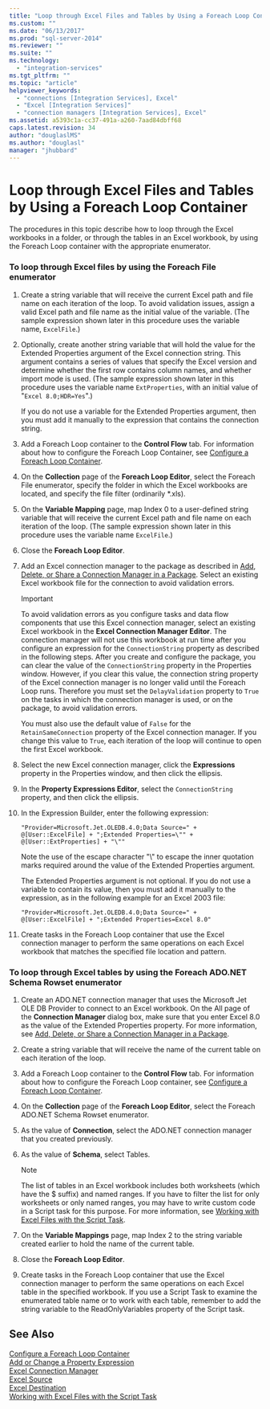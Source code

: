 ```yaml
---
title: "Loop through Excel Files and Tables by Using a Foreach Loop Container | Microsoft Docs"
ms.custom: ""
ms.date: "06/13/2017"
ms.prod: "sql-server-2014"
ms.reviewer: ""
ms.suite: ""
ms.technology: 
  - "integration-services"
ms.tgt_pltfrm: ""
ms.topic: "article"
helpviewer_keywords: 
  - "connections [Integration Services], Excel"
  - "Excel [Integration Services]"
  - "connection managers [Integration Services], Excel"
ms.assetid: a5393c1a-cc37-491a-a260-7aad84dbff68
caps.latest.revision: 34
author: "douglaslMS"
ms.author: "douglasl"
manager: "jhubbard"
---
```

# Loop through Excel Files and Tables by Using a Foreach Loop Container
  The procedures in this topic describe how to loop through the Excel workbooks in a folder, or through the tables in an Excel workbook, by using the Foreach Loop container with the appropriate enumerator.  
  
### To loop through Excel files by using the Foreach File enumerator  
  
1.  Create a string variable that will receive the current Excel path and file name on each iteration of the loop. To avoid validation issues, assign a valid Excel path and file name as the initial value of the variable. (The sample expression shown later in this procedure uses the variable name, `ExcelFile`.)  
  
2.  Optionally, create another string variable that will hold the value for the Extended Properties argument of the Excel connection string. This argument contains a series of values that specify the Excel version and determine whether the first row contains column names, and whether import mode is used. (The sample expression shown later in this procedure uses the variable name `ExtProperties`, with an initial value of "`Excel 8.0;HDR=Yes`".)  
  
     If you do not use a variable for the Extended Properties argument, then you must add it manually to the expression that contains the connection string.  
  
3.  Add a Foreach Loop container to the **Control Flow** tab. For information about how to configure the Foreach Loop Container, see [Configure a Foreach Loop Container](../../2014/integration-services/configure-a-foreach-loop-container.md).  
  
4.  On the **Collection** page of the **Foreach Loop Editor**, select the Foreach File enumerator, specify the folder in which the Excel workbooks are located, and specify the file filter (ordinarily *.xls).  
  
5.  On the **Variable Mapping** page, map Index 0 to a user-defined string variable that will receive the current Excel path and file name on each iteration of the loop. (The sample expression shown later in this procedure uses the variable name `ExcelFile`.)  
  
6.  Close the **Foreach Loop Editor**.  
  
7.  Add an Excel connection manager to the package as described in [Add, Delete, or Share a Connection Manager in a Package](../../2014/integration-services/add-delete-or-share-a-connection-manager-in-a-package.md). Select an existing Excel workbook file for the connection to avoid validation errors.  
  
    > [!IMPORTANT]  
    >  To avoid validation errors as you configure tasks and data flow components that use this Excel connection manager, select an existing Excel workbook in the **Excel Connection Manager Editor**. The connection manager will not use this workbook at run time after you configure an expression for the `ConnectionString` property as described in the following steps. After you create and configure the package, you can clear the value of the `ConnectionString` property in the Properties window. However, if you clear this value, the connection string property of the Excel connection manager is no longer valid until the Foreach Loop runs. Therefore you must set the `DelayValidation` property to `True` on the tasks in which the connection manager is used, or on the package, to avoid validation errors.  
    >   
    >  You must also use the default value of `False` for the `RetainSameConnection` property of the Excel connection manager. If you change this value to `True`, each iteration of the loop will continue to open the first Excel workbook.  
  
8.  Select the new Excel connection manager, click the **Expressions** property in the Properties window, and then click the ellipsis.  
  
9. In the **Property Expressions Editor**, select the `ConnectionString` property, and then click the ellipsis.  
  
10. In the Expression Builder, enter the following expression:  
  
    ```  
    "Provider=Microsoft.Jet.OLEDB.4.0;Data Source=" +  @[User::ExcelFile] + ";Extended Properties=\"" + @[User::ExtProperties] + "\""  
    ```  
  
     Note the use of the escape character "\\" to escape the inner quotation marks required around the value of the Extended Properties argument.  
  
     The Extended Properties argument is not optional. If you do not use a variable to contain its value, then you must add it manually to the expression, as in the following example for an Excel 2003 file:  
  
    ```  
    "Provider=Microsoft.Jet.OLEDB.4.0;Data Source=" +  @[User::ExcelFile] + ";Extended Properties=Excel 8.0"  
    ```  
  
11. Create tasks in the Foreach Loop container that use the Excel connection manager to perform the same operations on each Excel workbook that matches the specified file location and pattern.  
  
### To loop through Excel tables by using the Foreach ADO.NET Schema Rowset enumerator  
  
1.  Create an ADO.NET connection manager that uses the Microsoft Jet OLE DB Provider to connect to an Excel workbook. On the All page of the **Connection Manager** dialog box, make sure that you enter Excel 8.0 as the value of the Extended Properties property. For more information, see [Add, Delete, or Share a Connection Manager in a Package](../../2014/integration-services/add-delete-or-share-a-connection-manager-in-a-package.md).  
  
2.  Create a string variable that will receive the name of the current table on each iteration of the loop.  
  
3.  Add a Foreach Loop container to the **Control Flow** tab. For information about how to configure the Foreach Loop container, see [Configure a Foreach Loop Container](../../2014/integration-services/configure-a-foreach-loop-container.md).  
  
4.  On the **Collection** page of the **Foreach Loop Editor**, select the Foreach ADO.NET Schema Rowset enumerator.  
  
5.  As the value of **Connection**, select the ADO.NET connection manager that you created previously.  
  
6.  As the value of **Schema**, select Tables.  
  
    > [!NOTE]  
    >  The list of tables in an Excel workbook includes both worksheets (which have the $ suffix) and named ranges. If you have to filter the list for only worksheets or only named ranges, you may have to write custom code in a Script task for this purpose. For more information, see [Working with Excel Files with the Script Task](../../2014/integration-services/dev-guide/working-with-excel-files-with-the-script-task.md).  
  
7.  On the **Variable Mappings** page, map Index 2 to the string variable created earlier to hold the name of the current table.  
  
8.  Close the **Foreach Loop Editor**.  
  
9. Create tasks in the Foreach Loop container that use the Excel connection manager to perform the same operations on each Excel table in the specified workbook. If you use a Script Task to examine the enumerated table name or to work with each table, remember to add the string variable to the ReadOnlyVariables property of the Script task.  
  
## See Also  
 [Configure a Foreach Loop Container](../../2014/integration-services/configure-a-foreach-loop-container.md)   
 [Add or Change a Property Expression](../../2014/integration-services/add-or-change-a-property-expression.md)   
 [Excel Connection Manager](../../2014/integration-services/excel-connection-manager.md)   
 [Excel Source](../../2014/integration-services/excel-source.md)   
 [Excel Destination](../../2014/integration-services/excel-destination.md)   
 [Working with Excel Files with the Script Task](../../2014/integration-services/dev-guide/working-with-excel-files-with-the-script-task.md)  
  
  
